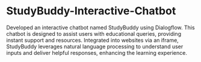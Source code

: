 # StudyBuddy-Interactive-Chatbot

Developed an interactive chatbot named StudyBuddy using Dialogflow. This chatbot is designed to assist users with educational queries, providing instant support and resources. Integrated into websites via an iframe, StudyBuddy leverages natural language processing to understand user inputs and deliver helpful responses, enhancing the learning experience.
